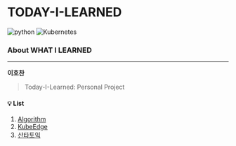 # TODAY-I-LEARNED
![python](https://img.shields.io/badge/python-python3-blue?logo=python)
![Kubernetes](https://img.shields.io/badge/Kubernetes-KubeEdge-blue?logo=Kubernetes)
### About WHAT I LEARNED
***
**이호찬**    
> Today-I-Learned: Personal Project    

#### 💡 List
1. [Algorithm](./Algorithm.md)
2. [KubeEdge](./KubeEdge.md)
3. [산타토익](https://santatoeic.com/intro?gclid=CjwKCAiAuqHwBRAQEiwAD-zr3XA38NDhj44H8cx1JOSFt16wji0nEwDxWKKly_eSAVBfH3KaGNZY2hoCFd4QAvD_BwE)